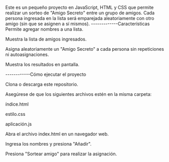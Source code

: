 Este es un pequeño proyecto en JavaScript, HTML y CSS que permite realizar un sorteo de "Amigo Secreto" entre un grupo de amigos. Cada persona ingresada en la lista será emparejada aleatoriamente con otro amigo (sin que se asignen a sí mismos). -------------Características Permite agregar nombres a una lista.

Muestra la lista de amigos ingresados.

Asigna aleatoriamente un "Amigo Secreto" a cada persona sin repeticiones ni autoasignaciones.

Muestra los resultados en pantalla.

------------Cómo ejecutar el proyecto

Clona o descarga este repositorio.

Asegúrese de que los siguientes archivos estén en la misma carpeta:

índice.html

estilo.css

aplicación.js

Abra el archivo index.html en un navegador web.

Ingresa los nombres y presiona "Añadir".

Presiona "Sortear amigo" para realizar la asignación.
